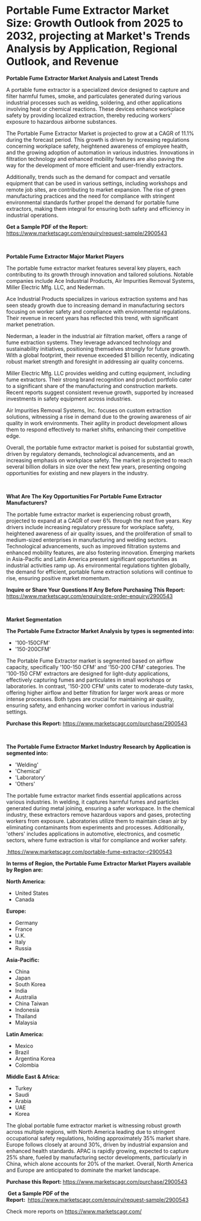 <p><h1>Portable Fume Extractor Market Size: Growth Outlook from 2025 to 2032, projecting at Market's Trends Analysis by Application, Regional Outlook, and Revenue</h1></p><p><strong>Portable Fume Extractor Market Analysis and Latest Trends</strong></p>
<p><p>A portable fume extractor is a specialized device designed to capture and filter harmful fumes, smoke, and particulates generated during various industrial processes such as welding, soldering, and other applications involving heat or chemical reactions. These devices enhance workplace safety by providing localized extraction, thereby reducing workers' exposure to hazardous airborne substances.</p><p>The Portable Fume Extractor Market is projected to grow at a CAGR of 11.1% during the forecast period. This growth is driven by increasing regulations concerning workplace safety, heightened awareness of employee health, and the growing adoption of automation in various industries. Innovations in filtration technology and enhanced mobility features are also paving the way for the development of more efficient and user-friendly extractors.</p><p>Additionally, trends such as the demand for compact and versatile equipment that can be used in various settings, including workshops and remote job sites, are contributing to market expansion. The rise of green manufacturing practices and the need for compliance with stringent environmental standards further propel the demand for portable fume extractors, making them integral for ensuring both safety and efficiency in industrial operations.</p></p>
<p><strong>Get a Sample PDF of the Report:&nbsp;</strong> <a href="https://www.marketscagr.com/enquiry/request-sample/2900543?utm_campaign=2393&utm_medium=2&utm_source=Github&utm_content=ia&utm_term=16032025&utm_id=portable-fume-extractor">https://www.marketscagr.com/enquiry/request-sample/2900543</a></p>
<p>&nbsp;</p>
<p><strong>Portable Fume Extractor Major Market Players</strong></p>
<p><p>The portable fume extractor market features several key players, each contributing to its growth through innovation and tailored solutions. Notable companies include Ace Industrial Products, Air Impurities Removal Systems, Miller Electric Mfg. LLC, and Nederman.</p><p>Ace Industrial Products specializes in various extraction systems and has seen steady growth due to increasing demand in manufacturing sectors focusing on worker safety and compliance with environmental regulations. Their revenue in recent years has reflected this trend, with significant market penetration.</p><p>Nederman, a leader in the industrial air filtration market, offers a range of fume extraction systems. They leverage advanced technology and sustainability initiatives, positioning themselves strongly for future growth. With a global footprint, their revenue exceeded $1 billion recently, indicating robust market strength and foresight in addressing air quality concerns.</p><p>Miller Electric Mfg. LLC provides welding and cutting equipment, including fume extractors. Their strong brand recognition and product portfolio cater to a significant share of the manufacturing and construction markets. Recent reports suggest consistent revenue growth, supported by increased investments in safety equipment across industries.</p><p>Air Impurities Removal Systems, Inc. focuses on custom extraction solutions, witnessing a rise in demand due to the growing awareness of air quality in work environments. Their agility in product development allows them to respond effectively to market shifts, enhancing their competitive edge.</p><p>Overall, the portable fume extractor market is poised for substantial growth, driven by regulatory demands, technological advancements, and an increasing emphasis on workplace safety. The market is projected to reach several billion dollars in size over the next few years, presenting ongoing opportunities for existing and new players in the industry.</p></p>
<p>&nbsp;</p>
<p><strong>What Are The Key Opportunities For Portable Fume Extractor Manufacturers?</strong></p>
<p><p>The portable fume extractor market is experiencing robust growth, projected to expand at a CAGR of over 6% through the next five years. Key drivers include increasing regulatory pressure for workplace safety, heightened awareness of air quality issues, and the proliferation of small to medium-sized enterprises in manufacturing and welding sectors. Technological advancements, such as improved filtration systems and enhanced mobility features, are also fostering innovation. Emerging markets in Asia-Pacific and Latin America present significant opportunities as industrial activities ramp up. As environmental regulations tighten globally, the demand for efficient, portable fume extraction solutions will continue to rise, ensuring positive market momentum.</p></p>
<p><strong>Inquire or Share Your Questions If Any Before Purchasing This Report:</strong> <a href="https://www.marketscagr.com/enquiry/pre-order-enquiry/2900543?utm_campaign=2393&utm_medium=2&utm_source=Github&utm_content=ia&utm_term=16032025&utm_id=portable-fume-extractor">https://www.marketscagr.com/enquiry/pre-order-enquiry/2900543</a></p>
<p>&nbsp;</p>
<p><strong>Market Segmentation</strong></p>
<p><strong>The Portable Fume Extractor Market Analysis by types is segmented into:</strong></p>
<p><ul><li>'100-150CFM'</li><li>'150-200CFM'</li></ul></p>
<p><p>The Portable Fume Extractor market is segmented based on airflow capacity, specifically '100-150 CFM' and '150-200 CFM' categories. The '100-150 CFM' extractors are designed for light-duty applications, effectively capturing fumes and particulates in small workshops or laboratories. In contrast, '150-200 CFM' units cater to moderate-duty tasks, offering higher airflow and better filtration for larger work areas or more intense processes. Both types are crucial for maintaining air quality, ensuring safety, and enhancing worker comfort in various industrial settings.</p></p>
<p><strong>Purchase this Report:&nbsp;</strong><a href="https://www.marketscagr.com/purchase/2900543?utm_campaign=2393&utm_medium=2&utm_source=Github&utm_content=ia&utm_term=16032025&utm_id=portable-fume-extractor">https://www.marketscagr.com/purchase/2900543</a></p>
<p>&nbsp;</p>
<p><strong>The Portable Fume Extractor Market Industry Research by Application is segmented into:</strong></p>
<p><ul><li>'Welding'</li><li>'Chemical'</li><li>'Laboratory'</li><li>'Others'</li></ul></p>
<p><p>The portable fume extractor market finds essential applications across various industries. In welding, it captures harmful fumes and particles generated during metal joining, ensuring a safer workspace. In the chemical industry, these extractors remove hazardous vapors and gases, protecting workers from exposure. Laboratories utilize them to maintain clean air by eliminating contaminants from experiments and processes. Additionally, 'others' includes applications in automotive, electronics, and cosmetic sectors, where fume extraction is vital for compliance and worker safety.</p></p>
<p><a href="https://www.marketscagr.com/portable-fume-extractor-r2900543?utm_campaign=2393&utm_medium=2&utm_source=Github&utm_content=ia&utm_term=16032025&utm_id=portable-fume-extractor">&nbsp;https://www.marketscagr.com/portable-fume-extractor-r2900543</a></p>
<p><strong>In terms of Region, the Portable Fume Extractor Market Players available by Region are:</strong></p>
<p>
    <p> <strong> North America: </strong>
        <ul>
            <li>United States</li>
            <li>Canada</li>
        </ul>
        </p> 
    <p> <strong> Europe: </strong>
        <ul>
            <li>Germany</li>
            <li>France</li>
            <li>U.K.</li>
            <li>Italy</li>
            <li>Russia</li>
        </ul>
        </p> 
    <p> <strong> Asia-Pacific: </strong>
        <ul>
            <li>China</li>
            <li>Japan</li>
            <li>South Korea</li>
            <li>India</li>
            <li>Australia</li>
            <li>China Taiwan</li>
            <li>Indonesia</li>
            <li>Thailand</li>
            <li>Malaysia</li>
        </ul>
        </p> 
    <p> <strong> Latin America: </strong>
        <ul>
            <li>Mexico</li>
            <li>Brazil</li>
            <li>Argentina Korea</li>
            <li>Colombia</li>
        </ul>
        </p> 
    <p> <strong> Middle East & Africa: </strong>
        <ul>
            <li>Turkey</li>
            <li>Saudi</li>
            <li>Arabia</li>
            <li>UAE</li>
            <li>Korea</li>
        </ul>
    </p>
    </p>
<p><p>The global portable fume extractor market is witnessing robust growth across multiple regions, with North America leading due to stringent occupational safety regulations, holding approximately 35% market share. Europe follows closely at around 30%, driven by industrial expansion and enhanced health standards. APAC is rapidly growing, expected to capture 25% share, fueled by manufacturing sector developments, particularly in China, which alone accounts for 20% of the market. Overall, North America and Europe are anticipated to dominate the market landscape.</p></p>
<p><strong>Purchase this Report: </strong><a href="https://www.marketscagr.com/purchase/2900543?utm_campaign=2393&utm_medium=2&utm_source=Github&utm_content=ia&utm_term=16032025&utm_id=portable-fume-extractor">https://www.marketscagr.com/purchase/2900543</a></p>
<p>&nbsp;<strong>Get a Sample PDF of the Report:&nbsp;&nbsp;</strong><a href="https://www.marketscagr.com/enquiry/request-sample/2900543?utm_campaign=2393&utm_medium=2&utm_source=Github&utm_content=ia&utm_term=16032025&utm_id=portable-fume-extractor">https://www.marketscagr.com/enquiry/request-sample/2900543</a></p>
<p><strong></strong></p>
<p>Check more reports on <a href="https://www.marketscagr.com/?utm_campaign=2393&utm_medium=2&utm_source=Github&utm_content=ia&utm_term=16032025&utm_id=portable-fume-extractor">https://www.marketscagr.com/</a></p>